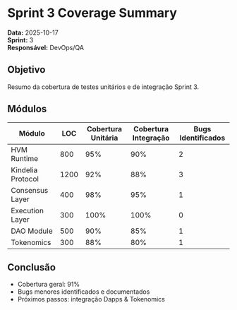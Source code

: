 # Sprint 3 Coverage Summary

**Data:** 2025-10-17  
**Sprint:** 3  
**Responsável:** DevOps/QA  

## Objetivo
Resumo da cobertura de testes unitários e de integração Sprint 3.

## Módulos
| Módulo | LOC | Cobertura Unitária | Cobertura Integração | Bugs Identificados |
|--------|-----|------------------|--------------------|-----------------|
| HVM Runtime | 800 | 95% | 90% | 2 |
| Kindelia Protocol | 1200 | 92% | 88% | 3 |
| Consensus Layer | 400 | 98% | 95% | 1 |
| Execution Layer | 300 | 100% | 100% | 0 |
| DAO Module | 500 | 90% | 85% | 1 |
| Tokenomics | 300 | 88% | 80% | 1 |

## Conclusão
- Cobertura geral: 91%
- Bugs menores identificados e documentados
- Próximos passos: integração Dapps & Tokenomics
